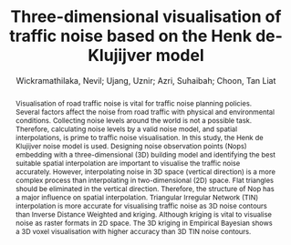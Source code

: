 ---
layout: technique
title: Three-dimensional visualisation of traffic noise based on the Henk de-Klujijver model
classifications:
    system_type: "False"
    technique: "False"
    design_study: "False"
    evaluation: "False"
    data: "False"
    analysis: "True"
    generation: "False"
    curation_and_transformation: "False"
    management: "False"
    modeling: "True"
    urban_analysis: "True"
    visualization: "True"
    sunlight_access: "False"
    wind_ventilation: "False"
    view_impact: "False"
    energy: "False"
    damage_and_disaster_management: "False"
    climate: "False"
    sound: "True"
    property_cadastre: "False"
    other_use: "False"
    lookup: "False"
    browse: "True"
    locate: "True"
    explore: "False"
    identify: "True"
    compare: "True"
    summarize: "True"
    distribution: "True"
    trends: "False"
    outliers: "False"
    extremes: "False"
    features: "True"
    target_discovery: "True"
    target_access: "True"
    spatial_relation: "True"
    buildings: "True"
    streets: "False"
    nature: "False"
    uniform_discretization: "True"
    structural_subdivision: "False"
    univariate: "True"
    multivariate: "False"
    volumetric: "True"
    temporal: "False"
    sensing: "False"
    statistical: "False"
    simulation_based: "True"
    learning_based: "False"
    surveyed: "False"
    site: "False"
    block: "False"
    multi_block: "True"
    city: "False"
    va_wo_model: "False"
    post_model: "False"
    model_integrated: "False"
    assisted_models: "False"
    overlay: "True"
    embedded: "False"
    linked: "False"
    temporal_jx: "False"
    spatial_jx: "False"
    filter: "False"
    aggregate: "False"
    embed: "False"
    glyphs: "False"
    bar_charts: "False"
    scatterplots: "False"
    matrix: "False"
    parallel_coordinates: "False"
    map_2d: "True"
    map_3d: "True"
    walking: "False"
    steering: "False"
    selection_based: "False"
    manipulation_based: "True"
    distortion: "False"
    ghosting: "False"
    culling: "False"
    birds_view: "True"
    multi_view: "False"
    assisted_steering: "False"
    other: "False"
    vr_cave: "False"
    ar: "False"
    desktop: "True"
    mobile: "False"
    case_study: "False"
    user_study: "False"
    statistical_evaluation: "False"
    expert_interviews: "False"
key: "YWUF9H9M"
item_type: "journalArticle"
publication_year: "2023.0"
author: "Wickramathilaka, Nevil; Ujang, Uznir; Azri, Suhaibah; Choon, Tan Liat"
title: "Three-dimensional visualisation of traffic noise based on the Henk de-Klujijver model"
publication_title: "Noise Mapping"
isbn: "nan"
issn: "nan"
doi: "doi:10.1515/noise-2022-0170"
url: "https://doi.org/10.1515/noise-2022-0170"
abstract_note: "nan"
date_added: "2024-01-11 20:26:22"
date_modified: "2024-01-11 20:26:22"
access_date: "nan"
pages: "20220170"
num_pages: "nan"
issue: "1"
volume: "10"
number_of_volumes: "nan"
journal_abbreviation: "nan"
short_title: "nan"
series: "nan"
series_number: "nan"
series_text: "nan"
series_title: "nan"
publisher: "nan"
place: "nan"
language: "nan"
rights: "nan"
type: "nan"
archive: "nan"
archive_location: "nan"
library_catalog: "nan"
call_number: "nan"
extra: "nan"
notes: "nan"
file_attachments: "nan"
link_attachments: "nan"
manual_tags: "nan"
automatic_tags: "nan"
editor: "nan"
series_editor: "nan"
translator: "nan"
contributor: "nan"
attorney_agent: "nan"
book_author: "nan"
cast_member: "nan"
commenter: "nan"
composer: "nan"
cosponsor: "nan"
counsel: "nan"
interviewer: "nan"
producer: "nan"
recipient: "nan"
reviewed_author: "nan"
scriptwriter: "nan"
words_by: "nan"
guest: "nan"
number: "nan"
edition: "nan"
running_time: "nan"
scale: "nan"
medium: "nan"
artwork_size: "nan"
filing_date: "nan"
application_number: "nan"
assignee: "nan"
issuing_authority: "nan"
country: "nan"
meeting_name: "nan"
conference_name: "nan"
court: "nan"
references: "nan"
reporter: "nan"
legal_status: "nan"
priority_numbers: "nan"
programming_language: "nan"
version: "nan"
system: "nan"
code: "nan"
code_number: "nan"
section: "nan"
session: "nan"
committee: "nan"
history: "nan"
legislative_body: "nan"
abstract: "Visualisation of road traffic noise is vital for traffic noise planning policies. Several factors affect the noise from road traffic with physical and environmental conditions. Collecting noise levels around the world is not a possible task. Therefore, calculating noise levels by a valid noise model, and spatial interpolations, is prime to traffic noise visualisation. In this study, the Henk de Klujijver noise model is used. Designing noise observation points (Nops) embedding with a three-dimensional (3D) building model and identifying the best suitable spatial interpolation are important to visualise the traffic noise accurately. However, interpolating noise in 3D space (vertical direction) is a more complex process than interpolating in two-dimensional (2D) space. Flat triangles should be eliminated in the vertical direction. Therefore, the structure of Nop has a major influence on spatial interpolation. Triangular Irregular Network (TIN) interpolation is more accurate for visualising traffic noise as 3D noise contours than Inverse Distance Weighted and kriging. Although kriging is vital to visualise noise as raster formats in 2D space. The 3D kriging in Empirical Bayesian shows a 3D voxel visualisation with higher accuracy than 3D TIN noise contours."
---